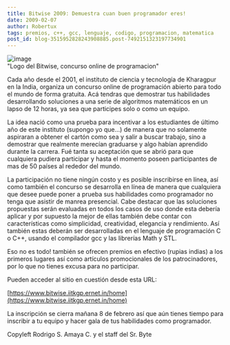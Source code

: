 ```yaml
---
title: Bitwise 2009: Demuestra cuan buen programador eres!
date: 2009-02-07
author: Robertux
tags: premios, c++, gcc, lenguaje, codigo, programacion, matematica
post_id: blog-3515952828243908885.post-7492151323197734901
---
```


![image](https://2.bp.blogspot.com/_jH77WNrMVRA/SY2XJ_rHcOI/AAAAAAAAFpQ/Xk2NAJVOjBo/s400/Bitwise+2009.png)    
"Logo del Bitwise, concurso
online de programacion"

Cada año desde el 2001, el instituto de ciencia y tecnología de Kharagpur en la India, organiza un concurso online de programación abierto para todo el mundo de forma gratuita. Acá tendras que demostrar tus habilidades desarrollando soluciones a una serie de algoritmos matemáticos en un lapso de 12 horas, ya sea que participes solo o como un equipo.

La idea nació como una prueba para incentivar a los estudiantes de último año de este instituto (supongo yo que...) de manera que no solamente aspiraran a obtener el cartón como sea y salir a buscar trabajo, sino a demostrar que realmente merecían graduarse y algo habían aprendido durante la carrera. Fué tanta su aceptación que se abrió para que cualquiera pudiera participar y hasta el momento poseen participantes de mas de 50 países al rededor del mundo.

La participación no tiene ningún costo y es posible inscribirse en línea, así como también el concurso se desarrolla en línea de manera que cualquiera que desee puede poner a prueba sus habilidades como programador no tenga que asistir de manrea presencial. Cabe destacar que las soluciones propuestas serán evaluadas en todos los casos de uso donde esta debería aplicar y por supuesto la mejor de ellas también debe contar con características como simplicidad, creatividad, elegancia y rendimiento. Así también estas deberán ser desarrolladas en el lenguaje de programación C o C++, usando el compilador gcc y las librerías Math y STL.

Eso no es todo! también se ofrecen premios en efectivo (rupias indias) a los primeros lugares así como artículos promocionales de los patrocinadores, por lo que no tienes excusa para no participar.

Pueden acceder al sitio en cuestión desde esta URL:

[https://www.bitwise.iitkgp.ernet.in/home](https://www.bitwise.iitkgp.ernet.in/home)

La inscripción se cierra mañana 8 de febrero así que aún tienes tiempo para inscribir a tu equipo y hacer gala de tus habilidades como programador.

Copyleft Rodrigo S. Amaya C. y el staff del Sr. Byte